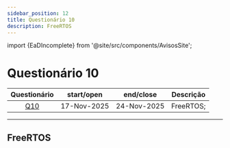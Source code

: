 ```yaml
---
sidebar_position: 12
title: Questionário 10
description: FreeRTOS
---
```


import {EaDIncomplete} from '@site/src/components/AvisosSite';

# Questionário 10

<EaDIncomplete />

|                          Questionário                           | start/open  | end/close   | Descrição |
| :-------------------------------------------------------------: | ----------- | ----------- | --------- |
| [Q10](https://moodle.utfpr.edu.br/mod/quiz/view.php?id=1957598) | 17-Nov-2025 | 24-Nov-2025 | FreeRTOS; |

---

## FreeRTOS
